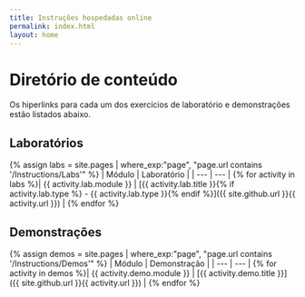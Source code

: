 ```yaml
---
title: Instruções hospedadas online
permalink: index.html
layout: home
---
```


# Diretório de conteúdo

Os hiperlinks para cada um dos exercícios de laboratório e demonstrações estão listados abaixo.

## Laboratórios

{% assign labs = site.pages | where_exp:"page", "page.url contains '/Instructions/Labs'" %}
| Módulo | Laboratório |
| --- | --- | 
{% for activity in labs  %}| {{ activity.lab.module }} | [{{ activity.lab.title }}{% if activity.lab.type %} - {{ activity.lab.type }}{% endif %}]({{ site.github.url }}{{ activity.url }}) |
{% endfor %}

## Demonstrações

{% assign demos = site.pages | where_exp:"page", "page.url contains '/Instructions/Demos'" %}
| Módulo | Demonstração |
| --- | --- | 
{% for activity in demos  %}| {{ activity.demo.module }} | [{{ activity.demo.title }}]({{ site.github.url }}{{ activity.url }}) |
{% endfor %}
